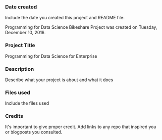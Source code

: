 ### Date created
Include the date you created this project and README file.

Programming for Data Science Bikeshare Project was created on Tuesday, December 10, 2019.

### Project Title
Programming for Data Science for Enterprise

### Description
Describe what your project is about and what it does

### Files used
Include the files used

### Credits
It's important to give proper credit. Add links to any repo that inspired you or blogposts you consulted.

